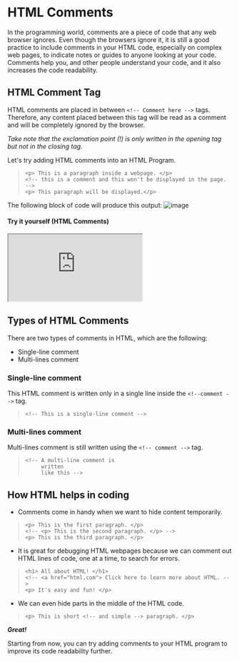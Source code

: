 # HTML Comments

In the programming world, comments are a piece of code that any web browser ignores. Even though the browsers ignore it, it is still a good practice to include comments in your HTML code, especially on complex web pages, to indicate notes or guides to anyone looking at your code. Comments help you, and other people understand your code, and it also increases the code readability. 

## HTML Comment Tag
HTML comments are placed in between `<!-- Comment here -->` tags. Therefore, any content placed between this tag will be read as a comment and will be completely ignored by the browser. 

_Take note that the exclamation point (!) is only written in the opening tag but not in the closing tag._

Let's try adding HTML comments into an HTML Program. 
> ```
> <p> This is a paragraph inside a webpage. </p>
> <!-- this is a comment and this won't be displayed in the page. -->
> <p> This paragraph will be displayed.</p>
> ```

The following block of code will produce this output:
![image](https://i.imgur.com/CRLlC7P.jpg)

#### Try it yourself (HTML Comments)
<iframe src="https://replit.com/@PauleenGregana/HTML-Comments?lite=true"></iframe>


## Types of HTML Comments

There are two types of comments in HTML, which are the following:
- Single-line comment
- Multi-lines comment

### Single-line comment
This HTML comment is written only in a single line inside the `<!--comment -->` tag.
>```
><!-- This is a single-line comment -->
>```

### Multi-lines comment
Multi-lines comment is still written using the `<!-- comment -->` tag.
>```
><!-- A multi-line comment is
>      written
>      like this -->
>```

## How HTML helps in coding
- Comments come in handy when we want to hide content temporarily.
> ```
><p> This is the first paragraph. </p>
><!-- <p> This is the second paragraph. </p> -->
><p> This is the third paragraph. </p>
> ```
- It is great for debugging HTML webpages because we can comment out HTML lines of code, one at a time, to search for errors.
>```
> <h1> All about HTML! </h1>
> <!-- <a href="html.com"> Click here to learn more about HTML. -->
> <p> It's easy and fun! </p>
>```
- We can even hide parts in the middle of the HTML code.
>```
> <p> This is short <!-- and simple --> paragraph. </p>
>```

***Great!***

Starting from now, you can try adding comments to your HTML program to improve its code readability further. 